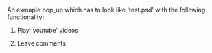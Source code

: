 An exmaple pop_up which has to look like 'test.psd' with the following functionality:

1. Play 'youtube' videos

2. Leave comments 
